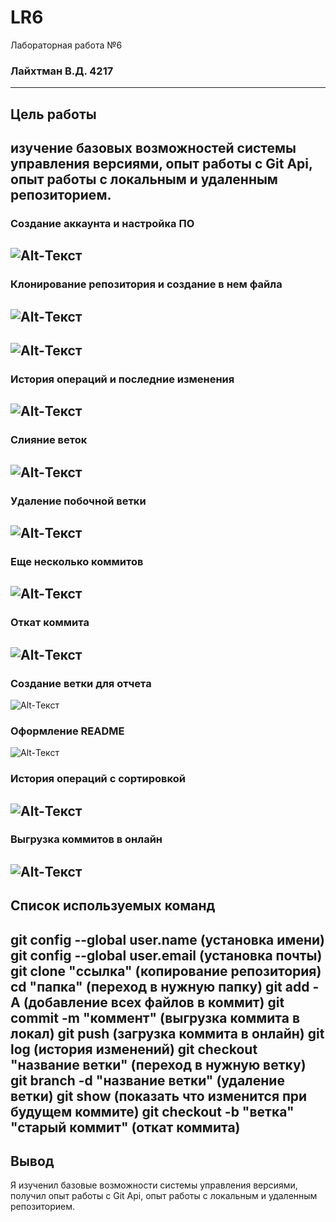 # LR6
Лабораторная работа №6
### Лайхтман В.Д. 4217
---------
## Цель работы
изучение базовых возможностей системы управления версиями, опыт работы с Git Api, опыт работы с локальным и удаленным репозиторием.
---------
### Создание аккаунта и настройка ПО
![Alt-Текст](https://github.com/layhtman/LR6/blob/branch_otchet/screenshots/s1.jpeg?raw=true "1-4")
---------
### Клонирование репозитория и создание в нем файла
![Alt-Текст](https://github.com/layhtman/LR6/blob/otchet/screenshots/s2.jpeg?raw=true "5")
---------
![Alt-Текст](https://github.com/layhtman/LR6/blob/otchet/screenshots/s3.jpeg?raw=true "6")
---------
### История операций и последние изменения
![Alt-Текст](https://github.com/layhtman/LR6/blob/otchet/screenshots/s4.jpeg?raw=true "7-8")
---------
### Слияние веток
![Alt-Текст](https://github.com/layhtman/LR6/blob/otchet/screenshots/s5.jpeg?raw=true "9")
---------
### Удаление побочной ветки
![Alt-Текст](https://github.com/layhtman/LR6/blob/otchet/screenshots/s6.jpge?raw=true "10")
---------
### Еще несколько коммитов
![Alt-Текст](https://github.com/layhtman/LR6/blob/otchet/screenshots/s7.jpeg?raw=true "11")
---------
### Откат коммита
![Alt-Текст](https://github.com/layhtman/LR6/blob/otchet/screenshots/s8jpeg?raw=true "12")
-----------
### Создание ветки для отчета
![Alt-Текст](https://github.com/layhtman/LR6/blob/otchet/screenshots/s9.jpeg?raw=true "13")
### Оформление README
![Alt-Текст](https://github.com/layhtman/LR6/blob/otchet/screenshots/s10.jpeg?raw=true "14")
### История операций с сортировкой
![Alt-Текст](https://github.com/layhtman/LR6/blob/otchet/screenshots/s11jpeg?raw=true "15")
----------
### Выгрузка коммитов в онлайн
![Alt-Текст](https://github.com/layhtman/LR6/blob/otchet/screenshots/s12.jpeg?raw=true "16")
---------
## Список используемых команд
git config --global user.name (установка имени)
git config --global user.email (установка почты)
git clone "ссылка" (копирование репозитория)
cd "папка" (переход в нужную папку)
git add -A (добавление всех файлов в коммит)
git commit -m "коммент" (выгрузка коммита в локал)
git push (загрузка коммита в онлайн)
git log (история изменений)
git checkout "название ветки" (переход в нужную ветку)
git branch -d "название ветки" (удаление ветки)
git show (показать что изменится при будущем коммите)
git checkout -b "ветка" "старый коммит" (откат коммита)
--------
## Вывод

Я изученил базовые возможности системы управления версиями, получил опыт работы с Git Api, опыт работы с локальным и
удаленным репозиторием. 

